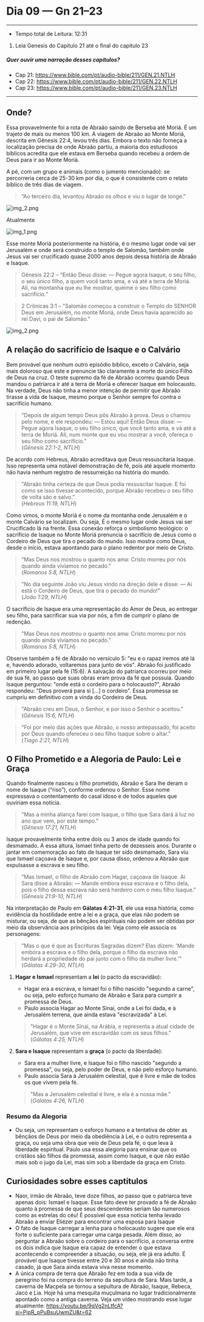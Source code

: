 # Dia 09 — Gn 21–23

--- 

- Tempo total de Leitura: 12:31

1. Leia Genesis do Capitulo 21 até o final do capitulo 23

##### Quer ouvir uma narração desses capítulos?

- Cap 21: https://www.bible.com/pt/audio-bible/211/GEN.21.NTLH
- Cap 22: https://www.bible.com/pt/audio-bible/211/GEN.22.NTLH
- Cap 23: https://www.bible.com/pt/audio-bible/211/GEN.23.NTLH

---

## Onde?

Essa provavelmente foi a rota de Abraão saindo de Berseba até Moriá. É um trajeto de mais ou menos 100 km. A viagem de Abraão ao Monte Moriá, descrita em Gênesis 22:4, levou três dias. Embora o texto não forneça a localização precisa de onde Abraão partiu, a maioria dos estudiosos bíblicos acredita que ele estava em Berseba quando recebeu a ordem de Deus para ir ao Monte Moriá.

A pé, com um grupo e animais (como o jumento mencionado): se percorreria cerca de 25-30 km por dia, o que é consistente com o relato bíblico de três dias de viagem.

> “Ao terceiro dia, levantou Abraão os olhos e viu o lugar de longe.”


![img_2.png](../images/img_2.png)

Atualmente 

![img_1.png](../images/img13.png)

Esse monte Moriá posteriormente na história, é o mesmo lugar onde vai ser Jerusalém e onde será construido o templo de Salomão, também onde Jesus vai ser crucificado quase 2000 anos depois dessa história de Abraão e Isaque.

> Gênesis 22:2 – “Então Deus disse: — Pegue agora Isaque, o seu filho, o seu único filho, a quem você tanto ama, e vá até a terra de Moriá. Ali, na montanha que eu lhe mostrar, queime o seu filho como sacrifício.”

> 2 Crônicas 3:1 – "Salomão começou a construir o Templo do SENHOR Deus em Jerusalém, no monte Moriá, onde Deus havia aparecido ao rei Davi, o pai de Salomão."

![img_2.png](../images/img14.png)

## A relação do sacrifício de Isaque e o Calvário

Bem provável que nenhum outro episódio bíblico, exceto o Calvário, seja mais doloroso que este e prenuncie tão claramente a morte do único Filho de Deus na cruz. O teste supremo da fé de Abraão ocorreu quando Deus mandou o patriarca ir até a terra de Moriá e oferecer Isaque em holocausto.
Na verdade, Deus não tinha a menor intenção de permitir que Abraão tirasse a vida de Isaque, mesmo porque o Senhor sempre foi contra o sacrifício humano.

> "Depois de algum tempo Deus pôs Abraão à prova. Deus o chamou pelo nome, e ele respondeu: — Estou aqui! Então Deus disse: — Pegue agora Isaque, o seu filho único, que você tanto ama, e vá até a terra de Moriá. Ali, num monte que eu vou mostrar a você, ofereça o seu filho como sacrifício."  
> (*Gênesis 22:1-2, NTLH*)

De acordo com Hebreus, Abraão acreditava que Deus ressuscitaria Isaque. Isso representa uma notável demonstração de fé, pois até aquele momento não havia nenhum registro de ressurreição na história do mundo.

> "Abraão tinha certeza de que Deus podia ressuscitar Isaque. E foi como se isso tivesse acontecido, porque Abraão recebeu o seu filho de volta são e salvo."  
> (*Hebreus 11:19, NTLH*)

Como vimos, o monte Moriá é o nome da montanha onde Jerusalém e o monte Calvário se localizam. Ou seja, É o mesmo lugar onde Jesus vai ser Crucificado lá na frente.
Essa conexão reforça o simbolismo teológico: o sacrifício de Isaque no Monte Moriá prenuncia o sacrifício de Jesus como o Cordeiro de Deus que tira o pecado do mundo. Isso mostra como Deus, desde o início, estava apontando para o plano redentor por meio de Cristo.

> "Mas Deus nos mostrou o quanto nos ama: Cristo morreu por nós quando ainda vivíamos no pecado."  
> (*Romanos 5:8, NTLH*) 

> "No dia seguinte João viu Jesus vindo na direção dele e disse: — Aí está o Cordeiro de Deus, que tira o pecado do mundo!"  
> (*João 1:29, NTLH*)

O sacrifício de Isaque era uma representação do Amor de Deus, ao entregar seu filho, para sacrificar sua via por nós, a fim de cumprir o plano de redenção.

> "Mas Deus nos mostrou o quanto nos ama: Cristo morreu por nós quando ainda vivíamos no pecado."  
> (*Romanos 5:8, NTLH*)

Observe também a fé de Abraão no versículo 5: "eu e o rapaz iremos até lá e, havendo adorado, voltaremos para junto de vós". Abraão foi justificado em primeiro lugar pela fé (15:6).
A salvação do patriarca ocorreu por meio de sua fé, ao passo que suas obras eram prova da fé que possuía. Quando Isaque perguntou: "onde está o cordeiro para o holocausto?", Abraão respondeu: "Deus proverá para si […] o cordeiro".
Essa promessa se cumpriu em definitivo com a vinda do Cordeiro de Deus.

> "Abraão creu em Deus, o Senhor, e por isso o Senhor o aceitou."  
> (*Gênesis 15:6, NTLH*)

> "Foi por meio das ações que Abraão, o nosso antepassado, foi aceito por Deus quando ofereceu o seu filho Isaque sobre o altar."  
> (*Tiago 2:21, NTLH*)

## O Filho Prometido e a Alegoria de Paulo: Lei e Graça

Quando finalmente nasceu o filho prometido, Abraão e Sara lhe deram o nome de Isaque (“riso”), conforme ordenou o Senhor.
Esse nome expressava o contentamento do casal idoso e de todos aqueles que ouviriam essa notícia.

> "Mas a minha aliança farei com Isaque, o filho que Sara dará à luz no ano que vem, por este tempo."  
> (*Gênesis 17:21, NTLH*)

Isaque provavelmente tinha entre dois ou 3 anos de idade quando foi desmamado. A essa altura, Ismael tinha perto de dezesseis anos. Durante o jantar em comemoração ao fato de Isaque ter sido desmamado, Sara viu que Ismael caçoava de Isaque e, por causa disso, ordenou a Abraão que expulsasse a escrava e seu filho.

> "Mas Ismael, o filho de Abraão com Hagar, caçoava de Isaque. Aí Sara disse a Abraão: — Mande embora essa escrava e o filho dela, pois o filho dessa escrava não será herdeiro com o meu filho Isaque."  
> (*Gênesis 21:9-10, NTLH*)

Na interpretação de Paulo em **Gálatas 4:21-31**, ele usa essa história, como evidência da hostilidade entre a lei e a graça, que elas não podem se misturar, ou seja, de que as bênçãos espirituais não podem ser obtidas por meio da observância aos princípios da lei:
Veja como ele associa os personagens:

> "Mas o que é que as Escrituras Sagradas dizem? Elas dizem: 'Mande embora a escrava e o filho dela, porque o filho da escrava não herdará a propriedade do pai junto com o filho da mulher livre.'"  
> (*Gálatas 4:29-30, NTLH*)

1. **Hagar e Ismael** representam a **lei** (o pacto da escravidão):
   - Hagar era a escrava, e Ismael foi o filho nascido "segundo a carne", ou seja, pelo esforço humano de Abraão e Sara para cumprir a promessa de Deus.
   - Paulo associa Hagar ao Monte Sinai, onde a Lei foi dada, e à Jerusalém terrena, que ainda estava "escravizada" à Lei.

   > "Hagar é o Monte Sinai, na Arábia, e representa a atual cidade de Jerusalém, que vive em escravidão com os seus filhos."  
   > (*Gálatas 4:25, NTLH*)

2. **Sara e Isaque** representam a **graça** (o pacto da liberdade):
   - Sara era a mulher livre, e Isaque foi o filho nascido "segundo a promessa", ou seja, pelo poder de Deus, e não pelo esforço humano.
   - Paulo associa Sara à Jerusalém celestial, que é livre e mãe de todos os que vivem pela fé.

   > "Mas a Jerusalém celestial é livre, e ela é a nossa mãe."  
   > (*Gálatas 4:26, NTLH*)

### Resumo da Alegoria
- Ou seja, um representam o esforço humano e a tentativa de obter as bênçãos de Deus por meio da obediência à Lei, e o outro representa a graça, ou seja
  uma obra que veio de Deus pela fé, o que leva à liberdade espiritual. Paulo usa essa alegoria para ensinar que os cristãos
  são filhos da promessa, assim como Isaque, e que não estão mais sob o jugo da Lei, mas sim sob a liberdade da graça em Cristo.

## Curiosidades sobre esses captitulos

- Naor, irmão de Abraão, teve doze filhos, ao passo que o patriarca teve apenas dois: Ismael e Isaque. Esse fato deve ter provado a fé de Abraão quanto à promessa de que seus descendentes seriam tão numerosos como as estrelas do céu! É possível que essa notícia tenha levado Abraão a enviar Eliézer para encontrar uma esposa para Isaque
- O fato de Isaque carregar a lenha para o holocausto sugere que ele era forte o suficiente para carregar uma carga pesada. Além disso, ao perguntar a Abraão sobre o cordeiro para o sacrifício, a conversa entre os dois indica que Isaque era capaz de entender o que estava acontecendo e compreender a situação, ou seja, ele já era adulto. É provável que Isaque tivesse entre 20 e 30 anos e ainda não tinha casado, já que Sara ainda estava viva nesse momento.
- A única compra de terra que Abraão fez em toda a sua vida de peregrino foi na compra do terreno da sepultura de Sara. Mais tarde, a caverna de Macpela se tornou a sepultura de Abraão, Isaque, Rebeca, Jacó e Lia. Hoje há uma mesquita muçulmana no lugar tradicionalmente apontado como a antiga caverna. Veja um vídeo mostrando esse lugar atualmente: https://youtu.be/9qVg2nLtfcA?si=PjpR_pPuBsuUwmZU&t=62 
